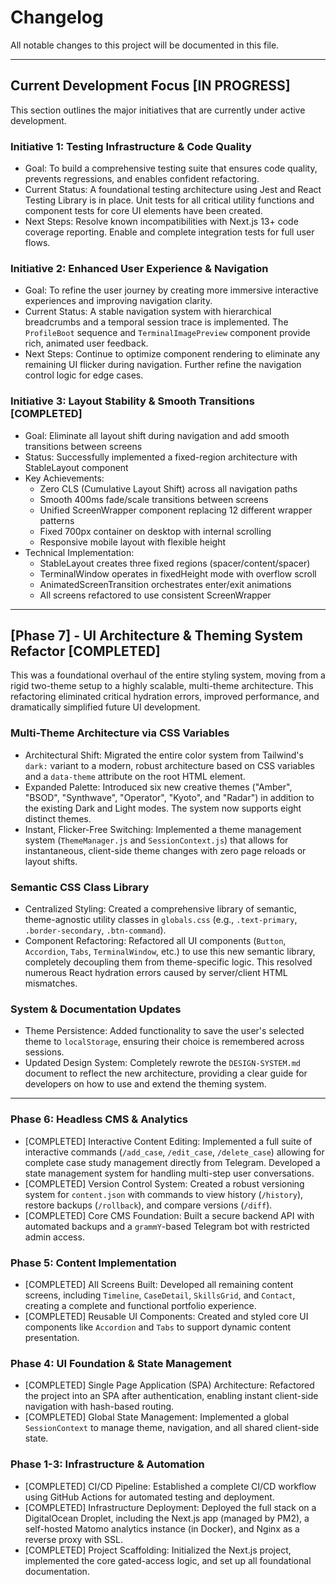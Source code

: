 # Changelog

All notable changes to this project will be documented in this file.

---

##  Current Development Focus [IN PROGRESS]

This section outlines the major initiatives that are currently under active development.

### Initiative 1: Testing Infrastructure & Code Quality
-   Goal: To build a comprehensive testing suite that ensures code quality, prevents regressions, and enables confident refactoring.
-   Current Status: A foundational testing architecture using Jest and React Testing Library is in place. Unit tests for all critical utility functions and component tests for core UI elements have been created.
-   Next Steps: Resolve known incompatibilities with Next.js 13+ code coverage reporting. Enable and complete integration tests for full user flows.

### Initiative 2: Enhanced User Experience & Navigation
-   Goal: To refine the user journey by creating more immersive interactive experiences and improving navigation clarity.
-   Current Status: A stable navigation system with hierarchical breadcrumbs and a temporal session trace is implemented. The `ProfileBoot` sequence and `TerminalImagePreview` component provide rich, animated user feedback.
-   Next Steps: Continue to optimize component rendering to eliminate any remaining UI flicker during navigation. Further refine the navigation control logic for edge cases.

### Initiative 3: Layout Stability & Smooth Transitions [COMPLETED]
- Goal: Eliminate all layout shift during navigation and add smooth transitions between screens
- Status: Successfully implemented a fixed-region architecture with StableLayout component
- Key Achievements:
  - Zero CLS (Cumulative Layout Shift) across all navigation paths
  - Smooth 400ms fade/scale transitions between screens
  - Unified ScreenWrapper component replacing 12 different wrapper patterns
  - Fixed 700px container on desktop with internal scrolling
  - Responsive mobile layout with flexible height
- Technical Implementation:
  - StableLayout creates three fixed regions (spacer/content/spacer)
  - TerminalWindow operates in fixedHeight mode with overflow scroll
  - AnimatedScreenTransition orchestrates enter/exit animations
  - All screens refactored to use consistent ScreenWrapper

---

## [Phase 7] - UI Architecture & Theming System Refactor [COMPLETED]

This was a foundational overhaul of the entire styling system, moving from a rigid two-theme setup to a highly scalable, multi-theme architecture. This refactoring eliminated critical hydration errors, improved performance, and dramatically simplified future UI development.

### Multi-Theme Architecture via CSS Variables
-   Architectural Shift: Migrated the entire color system from Tailwind's `dark:` variant to a modern, robust architecture based on CSS variables and a `data-theme` attribute on the root HTML element.
-   Expanded Palette: Introduced six new creative themes ("Amber", "BSOD", "Synthwave", "Operator", "Kyoto", and "Radar") in addition to the existing Dark and Light modes. The system now supports eight distinct themes.
-   Instant, Flicker-Free Switching: Implemented a theme management system (`ThemeManager.js` and `SessionContext.js`) that allows for instantaneous, client-side theme changes with zero page reloads or layout shifts.

### Semantic CSS Class Library
-   Centralized Styling: Created a comprehensive library of semantic, theme-agnostic utility classes in `globals.css` (e.g., `.text-primary`, `.border-secondary`, `.btn-command`).
-   Component Refactoring: Refactored all UI components (`Button`, `Accordion`, `Tabs`, `TerminalWindow`, etc.) to use this new semantic library, completely decoupling them from theme-specific logic. This resolved numerous React hydration errors caused by server/client HTML mismatches.

### System & Documentation Updates
-   Theme Persistence: Added functionality to save the user's selected theme to `localStorage`, ensuring their choice is remembered across sessions.
-   Updated Design System: Completely rewrote the `DESIGN-SYSTEM.md` document to reflect the new architecture, providing a clear guide for developers on how to use and extend the theming system.

---

### Phase 6: Headless CMS & Analytics
-   [COMPLETED] Interactive Content Editing: Implemented a full suite of interactive commands (`/add_case`, `/edit_case`, `/delete_case`) allowing for complete case study management directly from Telegram. Developed a state management system for handling multi-step user conversations.
-   [COMPLETED] Version Control System: Created a robust versioning system for `content.json` with commands to view history (`/history`), restore backups (`/rollback`), and compare versions (`/diff`).
-   [COMPLETED] Core CMS Foundation: Built a secure backend API with automated backups and a `grammY`-based Telegram bot with restricted admin access.

### Phase 5: Content Implementation
-   [COMPLETED] All Screens Built: Developed all remaining content screens, including `Timeline`, `CaseDetail`, `SkillsGrid`, and `Contact`, creating a complete and functional portfolio experience.
-   [COMPLETED] Reusable UI Components: Created and styled core UI components like `Accordion` and `Tabs` to support dynamic content presentation.

### Phase 4: UI Foundation & State Management
-   [COMPLETED] Single Page Application (SPA) Architecture: Refactored the project into an SPA after authentication, enabling instant client-side navigation with hash-based routing.
-   [COMPLETED] Global State Management: Implemented a global `SessionContext` to manage theme, navigation, and all shared client-side state.

### Phase 1-3: Infrastructure & Automation
-   [COMPLETED] CI/CD Pipeline: Established a complete CI/CD workflow using GitHub Actions for automated testing and deployment.
-   [COMPLETED] Infrastructure Deployment: Deployed the full stack on a DigitalOcean Droplet, including the Next.js app (managed by PM2), a self-hosted Matomo analytics instance (in Docker), and Nginx as a reverse proxy with SSL.
-   [COMPLETED] Project Scaffolding: Initialized the Next.js project, implemented the core gated-access logic, and set up all foundational documentation.
